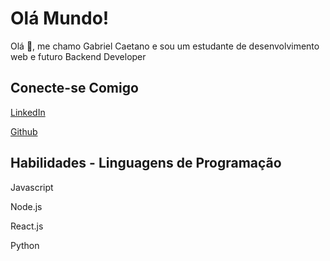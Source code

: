 # Olá Mundo!

Olá 👋, me chamo Gabriel Caetano e sou um estudante de desenvolvimento web e futuro Backend Developer

## Conecte-se Comigo

[LinkedIn](https://www.linkedin.com/in/gabriel-caetano-492a512bb/) 

[Github](https://github.com/GabrielCaetano1)

## Habilidades - Linguagens de Programação

Javascript

Node.js

React.js

Python
